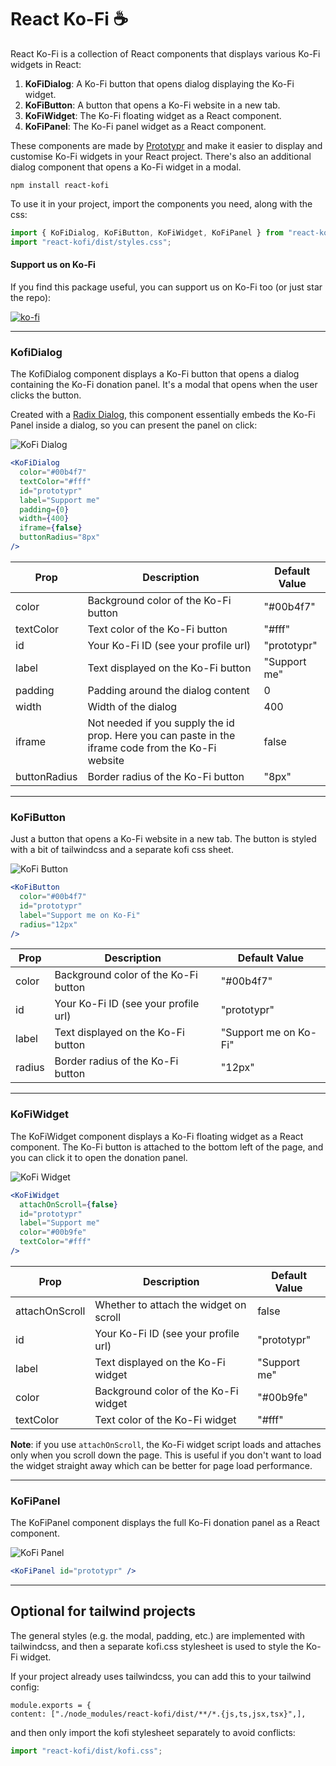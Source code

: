 # React Ko-Fi ☕

React Ko-Fi is a collection of React components that displays various Ko-Fi widgets in React:

1. **KoFiDialog**: A Ko-Fi button that opens dialog displaying the Ko-Fi widget.
2. **KoFiButton**: A button that opens a Ko-Fi website in a new tab.
3. **KoFiWidget**: The Ko-Fi floating widget as a React component.
4. **KoFiPanel**: The Ko-Fi panel widget as a React component.

These components are made by [Prototypr](https://prototypr.io) and make it easier to display and customise Ko-Fi widgets in your React project. There's also an additional dialog component that opens a Ko-Fi widget in a modal.

`npm install react-kofi`

To use it in your project, import the components you need, along with the css:

```jsx
import { KoFiDialog, KoFiButton, KoFiWidget, KoFiPanel } from "react-kofi";
import "react-kofi/dist/styles.css";
```

#### Support us on Ko-Fi

If you find this package useful, you can support us on Ko-Fi too (or just star the repo):

[![ko-fi](https://ko-fi.com/img/githubbutton_sm.svg)](https://ko-fi.com/Y8Y71QU45)

---

### KofiDialog

The KofiDialog component displays a Ko-Fi button that opens a dialog containing the Ko-Fi donation panel.
It's a modal that opens when the user clicks the button.

Created with a [Radix Dialog](https://www.radix-ui.com/docs/components/dialog), this component essentially embeds the Ko-Fi Panel inside a dialog, so you can present the panel on click:

![KoFi Dialog](https://prototypr-media.sfo2.digitaloceanspaces.com/strapi/92b5d87a75db21dee3181e132447f367.png)

```jsx
<KoFiDialog
  color="#00b4f7"
  textColor="#fff"
  id="prototypr"
  label="Support me"
  padding={0}
  width={400}
  iframe={false}
  buttonRadius="8px"
/>
```

| Prop         | Description                                                                                        | Default Value |
| ------------ | -------------------------------------------------------------------------------------------------- | ------------- |
| color        | Background color of the Ko-Fi button                                                               | "#00b4f7"     |
| textColor    | Text color of the Ko-Fi button                                                                     | "#fff"        |
| id           | Your Ko-Fi ID (see your profile url)                                                               | "prototypr"   |
| label        | Text displayed on the Ko-Fi button                                                                 | "Support me"  |
| padding      | Padding around the dialog content                                                                  | 0             |
| width        | Width of the dialog                                                                                | 400           |
| iframe       | Not needed if you supply the id prop. Here you can paste in the iframe code from the Ko-Fi website | false         |
| buttonRadius | Border radius of the Ko-Fi button                                                                  | "8px"         |

---

### KoFiButton

Just a button that opens a Ko-Fi website in a new tab. The button is styled with a bit of tailwindcss and a separate kofi css sheet.

![KoFi Button](https://prototypr-media.sfo2.digitaloceanspaces.com/strapi/dacbd3ceb82a9f8e141e3db4bfb652a6.png)

```jsx
<KoFiButton
  color="#00b4f7"
  id="prototypr"
  label="Support me on Ko-Fi"
  radius="12px"
/>
```

| Prop   | Description                          | Default Value         |
| ------ | ------------------------------------ | --------------------- |
| color  | Background color of the Ko-Fi button | "#00b4f7"             |
| id     | Your Ko-Fi ID (see your profile url) | "prototypr"           |
| label  | Text displayed on the Ko-Fi button   | "Support me on Ko-Fi" |
| radius | Border radius of the Ko-Fi button    | "12px"                |

---

### KoFiWidget

The KoFiWidget component displays a Ko-Fi floating widget as a React component. The Ko-Fi button is attached to the bottom left of the page, and you can click it to open the donation panel.

![KoFi Widget](https://prototypr-media.sfo2.digitaloceanspaces.com/strapi/9f4eae2499809f5617d713db4d5947ef.png)


```jsx
<KoFiWidget
  attachOnScroll={false}
  id="prototypr"
  label="Support me"
  color="#00b9fe"
  textColor="#fff"
/>
```

| Prop           | Description                            | Default Value |
| -------------- | -------------------------------------- | ------------- |
| attachOnScroll | Whether to attach the widget on scroll | false         |
| id             | Your Ko-Fi ID (see your profile url)   | "prototypr"   |
| label          | Text displayed on the Ko-Fi widget     | "Support me"  |
| color          | Background color of the Ko-Fi widget   | "#00b9fe"     |
| textColor      | Text color of the Ko-Fi widget         | "#fff"        |

**Note**: if you use `attachOnScroll`, the Ko-Fi widget script loads and attaches only when you scroll down the page. This is useful if you don't want to load the widget straight away which can be better for page load performance.

---

### KoFiPanel

The KoFiPanel component displays the full Ko-Fi donation panel as a React component.

![KoFi Panel](https://prototypr-media.sfo2.digitaloceanspaces.com/strapi/23e72396cfc20d64f88ba10d711d55ea.png)


```jsx
<KoFiPanel id="prototypr" />
```

---

## Optional for tailwind projects

The general styles (e.g. the modal, padding, etc.) are implemented with tailwindcss, and then a separate kofi.css stylesheet is used to style the Ko-Fi widget.

If your project already uses tailwindcss, you can add this to your tailwind config:

```
module.exports = {
content: ["./node_modules/react-kofi/dist/**/*.{js,ts,jsx,tsx}",],
```

and then only import the kofi stylesheet separately to avoid conflicts:

```jsx
import "react-kofi/dist/kofi.css";
```